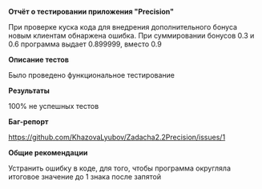 **Отчёт о тестировании приложения "Precision"**

При проверке куска кода для внедрения дополнительного бонуса новым клиентам обнаржена ошибка. При суммировании бонусов 0.3 и 0.6 программа выдает 0.899999, вместо 0.9

**Описание тестов**

Было проведено функциональное тестирование

**Результаты**

100% не успешных тестов

**Баг-репорт**

https://github.com/KhazovaLyubov/Zadacha2.2Precision/issues/1


**Общие рекомендации**

Устранить ошибку в коде, для того, чтобы программа округляла итоговое значение до 1 знака после запятой
